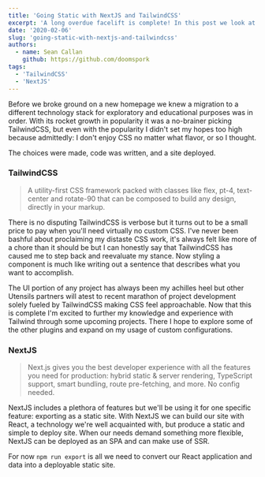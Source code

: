 ```yaml
---
title: 'Going Static with NextJS and TailwindCSS'
excerpt: 'A long overdue facelift is complete! In this post we look at the decisions behind using NextJS and TailwindCSS for our new homepage.'
date: '2020-02-06'
slug: 'going-static-with-nextjs-and-tailwindcss'
authors:
  - name: Sean Callan
    github: https://github.com/doomspork
tags:
  - 'TailwindCSS'
  - 'NextJS'
---
```


Before we broke ground on a new homepage we knew a migration to a different technology stack for exploratory and educational purposes was in order. With its rocket growth in popularity it was a no-brainer picking TailwindCSS, but even with the popularity I didn't set my hopes too high because admittedly: I don't enjoy CSS no matter what flavor, or so I thought.

The choices were made, code was written, and a site deployed. 

### TailwindCSS

> A utility-first CSS framework packed with classes like flex, pt-4, text-center and rotate-90 that can be composed to build any design, directly in your markup.

There is no disputing TailwindCSS is verbose but it turns out to be a small price to pay when you'll need virtually no custom CSS. I've never been bashful about proclaiming my distaste CSS work, it's always felt like more of a chore than it should be but I can honestly say that TailwindCSS has caused me to step back and reevaluate my stance. Now styling a component is much like writing out a sentence that describes what you want to accomplish.

The UI portion of any project has always been my achilles heel but other Utensils partners will atest to recent marathon of project development solely fueled by TailwindCSS making CSS feel approachable. Now that this is complete I'm excited to further my knowledge and experience with Tailwind through some upcoming projects. There I hope to explore some of the other plugins and expand on my usage of custom configurations.

### NextJS

> Next.js gives you the best developer experience with all the features you need for production: hybrid static & server rendering, TypeScript support, smart bundling, route pre-fetching, and more. No config needed.

NextJS includes a plethora of features but we'll be using it for one specific feature: exporting as a static site. With NextJS we can build our site with React, a technology we're well acquainted with, but produce a static and simple to deploy site. When our needs demand something more flexible, NextJS can be deployed as an SPA and can make use of SSR.

For now `npm run export` is all we need to convert our React application and data into a deployable static site.
